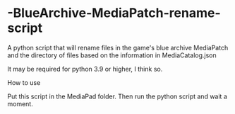 # -BlueArchive-MediaPatch-rename-script
A python script that will rename files in the game's blue archive MediaPatch and the directory of files based on the information in MediaCatalog.json

It may be required for python 3.9 or higher, I think so.


How to use

Put this script in the MediaPad folder.
Then run the python script and wait a moment.
